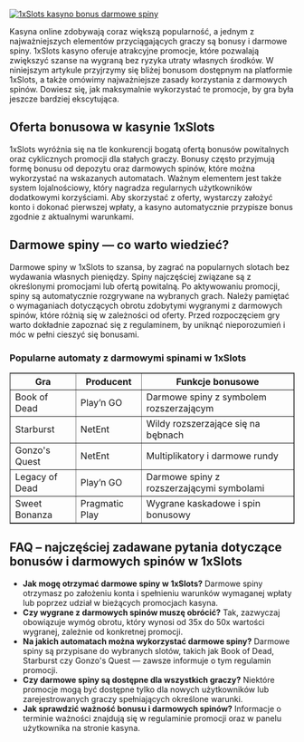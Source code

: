 [![1xSlots kasyno bonus darmowe spiny](https://123-caf.pages.dev/gitsignup.png)](https://vrmoo.ru/Bt82HjjY)

<div> <p>Kasyna online zdobywają coraz większą popularność, a jednym z najważniejszych elementów przyciągających graczy są bonusy i darmowe spiny. 1xSlots kasyno oferuje atrakcyjne promocje, które pozwalają zwiększyć szanse na wygraną bez ryzyka utraty własnych środków. W niniejszym artykule przyjrzymy się bliżej bonusom dostępnym na platformie 1xSlots, a także omówimy najważniejsze zasady korzystania z darmowych spinów. Dowiesz się, jak maksymalnie wykorzystać te promocje, by gra była jeszcze bardziej ekscytująca.</p>  <h2>Oferta bonusowa w kasynie 1xSlots</h2> <p>1xSlots wyróżnia się na tle konkurencji bogatą ofertą bonusów powitalnych oraz cyklicznych promocji dla stałych graczy. Bonusy często przyjmują formę bonusu od depozytu oraz darmowych spinów, które można wykorzystać na wskazanych automatach. Ważnym elementem jest także system lojalnościowy, który nagradza regularnych użytkowników dodatkowymi korzyściami. Aby skorzystać z oferty, wystarczy założyć konto i dokonać pierwszej wpłaty, a kasyno automatycznie przypisze bonus zgodnie z aktualnymi warunkami.</p>  <h2>Darmowe spiny — co warto wiedzieć?</h2> <p>Darmowe spiny w 1xSlots to szansa, by zagrać na popularnych slotach bez wydawania własnych pieniędzy. Spiny najczęściej związane są z określonymi promocjami lub ofertą powitalną. Po aktywowaniu promocji, spiny są automatycznie rozgrywane na wybranych grach. Należy pamiętać o wymaganiach dotyczących obrotu zdobytymi wygranymi z darmowych spinów, które różnią się w zależności od oferty. Przed rozpoczęciem gry warto dokładnie zapoznać się z regulaminem, by uniknąć nieporozumień i móc w pełni cieszyć się bonusami.</p>  <h3>Popularne automaty z darmowymi spinami w 1xSlots</h3> <table border="1" cellpadding="5" cellspacing="0"> <thead> <tr> <th>Gra</th> <th>Producent</th> <th>Funkcje bonusowe</th> </tr> </thead> <tbody> <tr> <td>Book of Dead</td> <td>Play’n GO</td> <td>Darmowe spiny z symbolem rozszerzającym</td> </tr> <tr> <td>Starburst</td> <td>NetEnt</td> <td>Wildy rozszerzające się na bębnach</td> </tr> <tr> <td>Gonzo's Quest</td> <td>NetEnt</td> <td>Multiplikatory i darmowe rundy</td> </tr> <tr> <td>Legacy of Dead</td> <td>Play’n GO</td> <td>Darmowe spiny z rozszerzającymi symbolami</td> </tr> <tr> <td>Sweet Bonanza</td> <td>Pragmatic Play</td> <td>Wygrane kaskadowe i spin bonusowy</td> </tr> </tbody> </table>  <h2>FAQ – najczęściej zadawane pytania dotyczące bonusów i darmowych spinów w 1xSlots</h2> <ul> <li><strong>Jak mogę otrzymać darmowe spiny w 1xSlots?</strong>   Darmowe spiny otrzymasz po założeniu konta i spełnieniu warunków wymaganej wpłaty lub poprzez udział w bieżących promocjach kasyna.</li> <li><strong>Czy wygrane z darmowych spinów muszę obrócić?</strong>   Tak, zazwyczaj obowiązuje wymóg obrotu, który wynosi od 35x do 50x wartości wygranej, zależnie od konkretnej promocji.</li> <li><strong>Na jakich automatach można wykorzystać darmowe spiny?</strong>   Darmowe spiny są przypisane do wybranych slotów, takich jak Book of Dead, Starburst czy Gonzo's Quest — zawsze informuje o tym regulamin promocji.</li> <li><strong>Czy darmowe spiny są dostępne dla wszystkich graczy?</strong>   Niektóre promocje mogą być dostępne tylko dla nowych użytkowników lub zarejestrowanych graczy spełniających określone warunki.</li> <li><strong>Jak sprawdzić ważność bonusu i darmowych spinów?</strong>   Informacje o terminie ważności znajdują się w regulaminie promocji oraz w panelu użytkownika na stronie kasyna.</li> </ul> </div>